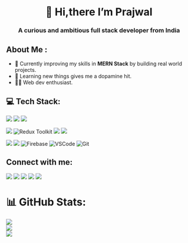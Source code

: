 <h1 align='center'>
 👋 Hi,there I’m Prajwal
</h1>
<h3 align="center">A curious and ambitious full stack developer from India</h3>


 ## About Me :
- 🌱 Currently improving my skills in **MERN Stack** by building real world projects.
- 🧠 Learning new things gives me a dopamine hit.
- 👩‍💻 Web dev enthusiast.
 
 
 
 ## 💻 Tech Stack:
[ <img src= "https://img.shields.io/badge/HTML5-E34F26?style=for-the-badge&logo=html5&logoColor=white" />]() 
[ <img src= "https://img.shields.io/badge/CSS3-1572B6?style=for-the-badge&logo=css3&logoColor=white" />]() 
[ <img src= "https://img.shields.io/badge/JavaScript-323330?style=for-the-badge&logo=javascript&logoColor=F7DF1E" />]()

[ <img src= "https://img.shields.io/badge/React-20232A?style=for-the-badge&logo=react&logoColor=61DAFB" />]() 
 <img src="https://img.shields.io/badge/Redux-593D88?style=for-the-badge&logo=redux&logoColor=white" alt="Redux Toolkit" />
[ <img src= "https://img.shields.io/badge/Bootstrap-563D7C?style=for-the-badge&logo=bootstrap&logoColor=white" />]() 
[ <img src= "https://img.shields.io/badge/Tailwind_CSS-38B2AC?style=for-the-badge&logo=tailwind-css&logoColor=white" />]() 


[ <img src= "https://img.shields.io/badge/Express.js-000000?style=for-the-badge&logo=express&logoColor=white" />]() 
[ <img src= "https://img.shields.io/badge/MongoDB-4EA94B?style=for-the-badge&logo=mongodb&logoColor=white" />]()
 <img src="https://img.shields.io/badge/firebase-ffca28?style=for-the-badge&logo=firebase&logoColor=black" alt="Firebase" />
 <img src="https://img.shields.io/badge/Visual_Studio_Code-2E41B6?style=for-the-badge&logo=visual%20studio%20code&logoColor=white" alt="VSCode" />
 <img src="https://img.shields.io/badge/Git-DA100B?style=for-the-badge&logo=git&logoColor=white" alt="Git" />

 
## Connect with me:

[ <img src= "https://img.shields.io/badge/Twitter-1DA1F2?style=for-the-badge&logo=twitter&logoColor=white" />](https://twitter.com/zingareprajwal) 
[ <img src= "https://img.shields.io/badge/Instagram-E4405F?style=for-the-badge&logo=instagram&logoColor=white" />](https://www.instagram.com/prajwalzingare/)
[ <img src= "https://img.shields.io/badge/LinkedIn-0077B5?style=for-the-badge&logo=linkedin&logoColor=white" />](https://www.linkedin.com/in/prajwal-zingare-a022a8169/) 
[ <img src= "https://img.shields.io/badge/Hashnode-2962FF?style=for-the-badge&logo=hashnode&logoColor=white" />](https://prajwalzingare.hashnode.dev/) 
[ <img  src="https://img.shields.io/badge/Gmail-DA100B?style=for-the-badge&logo=gmail&logoColor=white" />](mailto:prajwalzingre@gmail.com)



# 📊 GitHub Stats:
![](https://github-readme-stats.vercel.app/api?username=prajwalzingare&theme=nightowl&hide_border=false&include_all_commits=true&count_private=true)<br/>
![](https://github-readme-streak-stats.herokuapp.com/?user=prajwalzingare&theme=nightowl&hide_border=false)<br/>
![](https://github-readme-stats.vercel.app/api/top-langs/?username=prajwalzingare&theme=nightowl&hide_border=false&include_all_commits=true&count_private=true&layout=compact)
